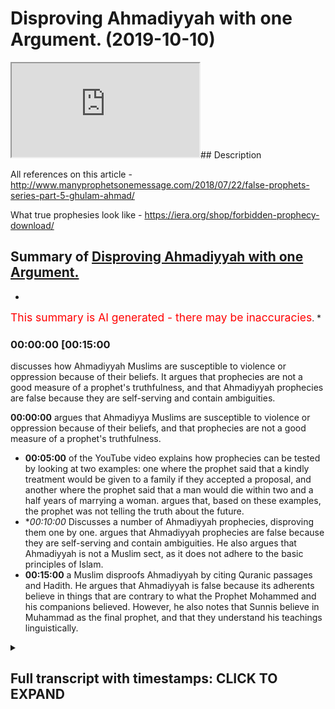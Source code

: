 # Disproving Ahmadiyyah with one Argument. (2019-10-10)

<iframe loading='lazy' src='https://www.youtube.com/embed/tFXReth0BEM'></iframe>## Description

All references on this article  - http://www.manyprophetsonemessage.com/2018/07/22/false-prophets-series-part-5-ghulam-ahmad/

What true prophesies look like - https://iera.org/shop/forbidden-prophecy-download/

## Summary of [Disproving Ahmadiyyah with one Argument.](https://www.youtube.com/watch?v=tFXReth0BEM)


*

<span style="color:red; font-size:125%">This summary is AI generated - there may be inaccuracies</span>. [](/)*

### <a onclick="modifyYTiframeseektime('900')">00:00:00 [00:15:00</a>

 discusses how Ahmadiyyah Muslims are susceptible to violence or oppression because of their beliefs. It argues that prophecies are not a good measure of a prophet's truthfulness, and that Ahmadiyyah prophecies are false because they are self-serving and contain ambiguities.

**<a onclick="modifyYTiframeseektime('0')">00:00:00</a>**  argues that Ahmadiyya Muslims are susceptible to violence or oppression because of their beliefs, and that prophecies are not a good measure of a prophet's truthfulness.
* **<a onclick="modifyYTiframeseektime('300')">00:05:00</a>** of the YouTube video explains how prophecies can be tested by looking at two examples: one where the prophet said that a kindly treatment would be given to a family if they accepted a proposal, and another where the prophet said that a man would die within two and a half years of marrying a woman. argues that, based on these examples, the prophet was not telling the truth about the future.
* **<a onclick="modifyYTiframeseektime('600')">00:10:00</a>* Discusses a number of Ahmadiyyah prophecies, disproving them one by one. argues that Ahmadiyyah prophecies are false because they are self-serving and contain ambiguities. He also argues that Ahmadiyyah is not a Muslim sect, as it does not adhere to the basic principles of Islam.
* **<a onclick="modifyYTiframeseektime('900')">00:15:00</a>**  a Muslim disproofs Ahmadiyyah by citing Quranic passages and Hadith. He argues that Ahmadiyyah is false because its adherents believe in things that are contrary to what the Prophet Mohammed and his companions believed. However, he also notes that Sunnis believe in Muhammad as the final prophet, and that they understand his teachings linguistically.

<details><summary><h2>Full transcript with timestamps: CLICK TO EXPAND</h2></summary>

<a onclick="modifyYTiframeseektime('0)')">0:00:00 Salam alaikum warahmatullahi what I care<\/a>
<a onclick="modifyYTiframeseektime('2)')">0:00:02 - how are you guys doing and this is a<\/a>
<a onclick="modifyYTiframeseektime('4)')">0:00:04 short video hopefully which is meant to<\/a>
<a onclick="modifyYTiframeseektime('7)')">0:00:07 elucidate our brothers and humanity from<\/a>
<a onclick="modifyYTiframeseektime('11)')">0:00:11 the at midi community of course we<\/a>
<a onclick="modifyYTiframeseektime('14)')">0:00:14 understand that the ahmadiyya community<\/a>
<a onclick="modifyYTiframeseektime('16)')">0:00:16 is a small community of about ten<\/a>
<a onclick="modifyYTiframeseektime('19)')">0:00:19 million people worldwide according to<\/a>
<a onclick="modifyYTiframeseektime('21)')">0:00:21 statistics and then we also understand<\/a>
<a onclick="modifyYTiframeseektime('23)')">0:00:23 that they because of that because of<\/a>
<a onclick="modifyYTiframeseektime('26)')">0:00:26 that may be susceptible to kind of<\/a>
<a onclick="modifyYTiframeseektime('29)')">0:00:29 violence or oppression all these things<\/a>
<a onclick="modifyYTiframeseektime('31)')">0:00:31 Wow so the first thing we should<\/a>
<a onclick="modifyYTiframeseektime('33)')">0:00:33 actually sell by saying is that whenever<\/a>
<a onclick="modifyYTiframeseektime('36)')">0:00:36 you see people who who are susceptible<\/a>
<a onclick="modifyYTiframeseektime('40)')">0:00:40 to those things we should be careful not<\/a>
<a onclick="modifyYTiframeseektime('42)')">0:00:42 to twist you know ideological points of<\/a>
<a onclick="modifyYTiframeseektime('45)')">0:00:45 contention theological points of<\/a>
<a onclick="modifyYTiframeseektime('47)')">0:00:47 contention which I'm going to raise in<\/a>
<a onclick="modifyYTiframeseektime('48)')">0:00:48 fact in this video to religious violence<\/a>
<a onclick="modifyYTiframeseektime('52)')">0:00:52 or oppression or anything like that so<\/a>
<a onclick="modifyYTiframeseektime('55)')">0:00:55 that's that's a disclaimer that I want<\/a>
<a onclick="modifyYTiframeseektime('56)')">0:00:56 to make and just for those who don't<\/a>
<a onclick="modifyYTiframeseektime('58)')">0:00:58 understand who and what the Atman is aa<\/a>
<a onclick="modifyYTiframeseektime('62)')">0:01:02 the admin is are a group of people who<\/a>
<a onclick="modifyYTiframeseektime('64)')">0:01:04 believe in the Quran the veracity of the<\/a>
<a onclick="modifyYTiframeseektime('66)')">0:01:06 Quran and they actually even believe in<\/a>
<a onclick="modifyYTiframeseektime('69)')">0:01:09 the son now the you know the the<\/a>
<a onclick="modifyYTiframeseektime('71)')">0:01:11 literature of the Muslims of the Sunni<\/a>
<a onclick="modifyYTiframeseektime('74)')">0:01:14 Muslims like Bukhari Muslim etc and what<\/a>
<a onclick="modifyYTiframeseektime('78)')">0:01:18 they also believe which is what<\/a>
<a onclick="modifyYTiframeseektime('79)')">0:01:19 separates them from the main body of<\/a>
<a onclick="modifyYTiframeseektime('81)')">0:01:21 Sunni Islam and Shia Islam the fact that<\/a>
<a onclick="modifyYTiframeseektime('85)')">0:01:25 there was a prophet that came after they<\/a>
<a onclick="modifyYTiframeseektime('86)')">0:01:26 call him what I'm Ahmed now this man was<\/a>
<a onclick="modifyYTiframeseektime('88)')">0:01:28 a man who was born 1835 and died in 1908<\/a>
<a onclick="modifyYTiframeseektime('92)')">0:01:32 and was in British occupied India at<\/a>
<a onclick="modifyYTiframeseektime('96)')">0:01:36 that time now I'm not gonna go to<\/a>
<a onclick="modifyYTiframeseektime('98)')">0:01:38 conspiracy theories about him lazing and<\/a>
<a onclick="modifyYTiframeseektime('100)')">0:01:40 conspiring with the British it of course<\/a>
<a onclick="modifyYTiframeseektime('102)')">0:01:42 this is the main stream kind of<\/a>
<a onclick="modifyYTiframeseektime('104)')">0:01:44 narrative within Sunni circles which is<\/a>
<a onclick="modifyYTiframeseektime('107)')">0:01:47 that you know he was conspiring with a<\/a>
<a onclick="modifyYTiframeseektime('109)')">0:01:49 British or he was enacting the British<\/a>
<a onclick="modifyYTiframeseektime('111)')">0:01:51 will in that you know he kind of unquiet<\/a>
<a onclick="modifyYTiframeseektime('117)')">0:01:57 eyes the the obligation of jihad<\/a>
<a onclick="modifyYTiframeseektime('121)')">0:02:01 physical fighting back because the<\/a>
<a onclick="modifyYTiframeseektime('124)')">0:02:04 British at that time they had an agenda<\/a>
<a onclick="modifyYTiframeseektime('127)')">0:02:07 of course to to<\/a>
<a onclick="modifyYTiframeseektime('131)')">0:02:11 do you militarize if you like the<\/a>
<a onclick="modifyYTiframeseektime('134)')">0:02:14 aggressing military elements of the<\/a>
<a onclick="modifyYTiframeseektime('137)')">0:02:17 indian colonial people's that's that's a<\/a>
<a onclick="modifyYTiframeseektime('141)')">0:02:21 conspiracy i will call it or it could be<\/a>
<a onclick="modifyYTiframeseektime('143)')">0:02:23 true<\/a>
<a onclick="modifyYTiframeseektime('143)')">0:02:23 i'm not going into the details of this<\/a>
<a onclick="modifyYTiframeseektime('145)')">0:02:25 now because it's not my area of interest<\/a>
<a onclick="modifyYTiframeseektime('147)')">0:02:27 at this point in time but it's important<\/a>
<a onclick="modifyYTiframeseektime('150)')">0:02:30 just to know what kind of narratives are<\/a>
<a onclick="modifyYTiframeseektime('152)')">0:02:32 out there now here's what I do want to<\/a>
<a onclick="modifyYTiframeseektime('154)')">0:02:34 say what you think is very important how<\/a>
<a onclick="modifyYTiframeseektime('157)')">0:02:37 do we know a profit is a profit this is<\/a>
<a onclick="modifyYTiframeseektime('159)')">0:02:39 a good question<\/a>
<a onclick="modifyYTiframeseektime('160)')">0:02:40 okay how do we know a profit is a profit<\/a>
<a onclick="modifyYTiframeseektime('161)')">0:02:41 now in the Islamic tradition I've<\/a>
<a onclick="modifyYTiframeseektime('163)')">0:02:43 already made the argument that from a<\/a>
<a onclick="modifyYTiframeseektime('165)')">0:02:45 completely textual basis that they<\/a>
<a onclick="modifyYTiframeseektime('168)')">0:02:48 cannot be seen to be any profit that<\/a>
<a onclick="modifyYTiframeseektime('169)')">0:02:49 comes after Prophet Muhammad why because<\/a>
<a onclick="modifyYTiframeseektime('172)')">0:02:52 of the versions of lab where he's<\/a>
<a onclick="modifyYTiframeseektime('174)')">0:02:54 referred to as hot and hot in the<\/a>
<a onclick="modifyYTiframeseektime('176)')">0:02:56 beginning so that he's the scene of the<\/a>
<a onclick="modifyYTiframeseektime('180)')">0:03:00 profits point is also the final prophet<\/a>
<a onclick="modifyYTiframeseektime('182)')">0:03:02 now linguists and professor hoon<\/a>
<a onclick="modifyYTiframeseektime('184)')">0:03:04 exegetes of the Quran through all of<\/a>
<a onclick="modifyYTiframeseektime('186)')">0:03:06 history have said that this means that<\/a>
<a onclick="modifyYTiframeseektime('188)')">0:03:08 he is the final prophet the Prophet<\/a>
<a onclick="modifyYTiframeseektime('189)')">0:03:09 himself said in Buhari<\/a>
<a onclick="modifyYTiframeseektime('191)')">0:03:11 in many different anyway I have in fact<\/a>
<a onclick="modifyYTiframeseektime('193)')">0:03:13 different narrations that let it be<\/a>
<a onclick="modifyYTiframeseektime('195)')">0:03:15 about me there's no prophet afternoon<\/a>
<a onclick="modifyYTiframeseektime('196)')">0:03:16 now this is the strongest argument and<\/a>
<a onclick="modifyYTiframeseektime('198)')">0:03:18 there are many arguments which are<\/a>
<a onclick="modifyYTiframeseektime('199)')">0:03:19 subsidiary to those arguments we shall<\/a>
<a onclick="modifyYTiframeseektime('201)')">0:03:21 meet to show that there cannot be a<\/a>
<a onclick="modifyYTiframeseektime('204)')">0:03:24 prophet after prophet Muhammad from an<\/a>
<a onclick="modifyYTiframeseektime('206)')">0:03:26 Islamic perspective however there's an<\/a>
<a onclick="modifyYTiframeseektime('208)')">0:03:28 argument I want to make today which is a<\/a>
<a onclick="modifyYTiframeseektime('210)')">0:03:30 different kind of argument you see well<\/a>
<a onclick="modifyYTiframeseektime('212)')">0:03:32 I'm with himself who as we've said was<\/a>
<a onclick="modifyYTiframeseektime('215)')">0:03:35 quite modern man in terms of his<\/a>
<a onclick="modifyYTiframeseektime('216)')">0:03:36 political placement<\/a>
<a onclick="modifyYTiframeseektime('218)')">0:03:38 he says the following he says that to<\/a>
<a onclick="modifyYTiframeseektime('221)')">0:03:41 draw to judge my truthfulness or lies<\/a>
<a onclick="modifyYTiframeseektime('223)')">0:03:43 there is no better test than prophesies<\/a>
<a onclick="modifyYTiframeseektime('226)')">0:03:46 and he also said let it be known to the<\/a>
<a onclick="modifyYTiframeseektime('229)')">0:03:49 unbelieving persons that my truthfulness<\/a>
<a onclick="modifyYTiframeseektime('231)')">0:03:51 or false will be judged on my prophecies<\/a>
<a onclick="modifyYTiframeseektime('233)')">0:03:53 there is no other touchstone for it and<\/a>
<a onclick="modifyYTiframeseektime('236)')">0:03:56 of course I'm going to provide an<\/a>
<a onclick="modifyYTiframeseektime('238)')">0:03:58 article with all of the references for<\/a>
<a onclick="modifyYTiframeseektime('242)')">0:04:02 these things that he said so what he's<\/a>
<a onclick="modifyYTiframeseektime('244)')">0:04:04 saying is and this is mentioned just<\/a>
<a onclick="modifyYTiframeseektime('249)')">0:04:09 mentioned you know<\/a>
<a onclick="modifyYTiframeseektime('257)')">0:04:17 in Boots where I will show you the<\/a>
<a onclick="modifyYTiframeseektime('260)')">0:04:20 evidences for the references for those<\/a>
<a onclick="modifyYTiframeseektime('263)')">0:04:23 particular quotations I just came as I'm<\/a>
<a onclick="modifyYTiframeseektime('266)')">0:04:26 finding those quotations what I'm gonna<\/a>
<a onclick="modifyYTiframeseektime('267)')">0:04:27 say is that I believe that what a madman<\/a>
<a onclick="modifyYTiframeseektime('269)')">0:04:29 is actually right these points in fact<\/a>
<a onclick="modifyYTiframeseektime('272)')">0:04:32 it is a good point to make that<\/a>
<a onclick="modifyYTiframeseektime('274)')">0:04:34 prophecies are wise required for example<\/a>
<a onclick="modifyYTiframeseektime('276)')">0:04:36 those two things to judge my<\/a>
<a onclick="modifyYTiframeseektime('278)')">0:04:38 truthfulness of lives is no business and<\/a>
<a onclick="modifyYTiframeseektime('280)')">0:04:40 prophecies is mentioned in a book called<\/a>
<a onclick="modifyYTiframeseektime('282)')">0:04:42 rahani Mazzini the volume 19 page 288 is<\/a>
<a onclick="modifyYTiframeseektime('287)')">0:04:47 also let it be known to the unbelieving<\/a>
<a onclick="modifyYTiframeseektime('289)')">0:04:49 persons that my truthfulness or false<\/a>
<a onclick="modifyYTiframeseektime('291)')">0:04:51 winters am uneasy there is no better<\/a>
<a onclick="modifyYTiframeseektime('293)')">0:04:53 touchstone for it is in Amenas he mocked<\/a>
<a onclick="modifyYTiframeseektime('295)')">0:04:55 he Islam page 208 of these references I<\/a>
<a onclick="modifyYTiframeseektime('299)')">0:04:59 will provide in an article which I'm<\/a>
<a onclick="modifyYTiframeseektime('302)')">0:05:02 basing it on this research on now having<\/a>
<a onclick="modifyYTiframeseektime('305)')">0:05:05 said that he's saying basically my<\/a>
<a onclick="modifyYTiframeseektime('306)')">0:05:06 prophecies which is my predictions of<\/a>
<a onclick="modifyYTiframeseektime('308)')">0:05:08 the future this is the touchstone to<\/a>
<a onclick="modifyYTiframeseektime('311)')">0:05:11 know if I'm truthful and I think this is<\/a>
<a onclick="modifyYTiframeseektime('312)')">0:05:12 a very fair test because if someone is<\/a>
<a onclick="modifyYTiframeseektime('314)')">0:05:14 being divinely inspired if someone is<\/a>
<a onclick="modifyYTiframeseektime('317)')">0:05:17 being divinely inspired they should be<\/a>
<a onclick="modifyYTiframeseektime('319)')">0:05:19 in fact yeah telling the truth about the<\/a>
<a onclick="modifyYTiframeseektime('322)')">0:05:22 future because if God is all-knowing he<\/a>
<a onclick="modifyYTiframeseektime('323)')">0:05:23 knows the future as well<\/a>
<a onclick="modifyYTiframeseektime('324)')">0:05:24 very fair enough and that is actually<\/a>
<a onclick="modifyYTiframeseektime('326)')">0:05:26 one of the challenges we as Muslims make<\/a>
<a onclick="modifyYTiframeseektime('328)')">0:05:28 to non-muslims that if the Prophet had<\/a>
<a onclick="modifyYTiframeseektime('331)')">0:05:31 made a prediction of the future that is<\/a>
<a onclick="modifyYTiframeseektime('333)')">0:05:33 time-bound<\/a>
<a onclick="modifyYTiframeseektime('334)')">0:05:34 for example place bound that ship have<\/a>
<a onclick="modifyYTiframeseektime('338)')">0:05:38 materialized and if it can be falsified<\/a>
<a onclick="modifyYTiframeseektime('339)')">0:05:39 this effectively falsify his prophethood<\/a>
<a onclick="modifyYTiframeseektime('342)')">0:05:42 it's a very fair enough test because no<\/a>
<a onclick="modifyYTiframeseektime('344)')">0:05:44 one knows the future for sure now I want<\/a>
<a onclick="modifyYTiframeseektime('347)')">0:05:47 to just introduce you to two prophecies<\/a>
<a onclick="modifyYTiframeseektime('348)')">0:05:48 or two or three prophecies that will I'm<\/a>
<a onclick="modifyYTiframeseektime('350)')">0:05:50 adamant made and we want to look at<\/a>
<a onclick="modifyYTiframeseektime('351)')">0:05:51 these prophecies and see was he telling<\/a>
<a onclick="modifyYTiframeseektime('353)')">0:05:53 the truth or not he says what a madman<\/a>
<a onclick="modifyYTiframeseektime('357)')">0:05:57 says in the following he says it was<\/a>
<a onclick="modifyYTiframeseektime('359)')">0:05:59 revealed to me by the Most High God that<\/a>
<a onclick="modifyYTiframeseektime('363)')">0:06:03 I should seek the hand of Ahmed begs<\/a>
<a onclick="modifyYTiframeseektime('365)')">0:06:05 Eldar eldest daughter and to tell them<\/a>
<a onclick="modifyYTiframeseektime('368)')">0:06:08 that a kindly treatment shall be dealt<\/a>
<a onclick="modifyYTiframeseektime('371)')">0:06:11 to them if they accept the proposal and<\/a>
<a onclick="modifyYTiframeseektime('373)')">0:06:13 that this marriage shall bring to them<\/a>
<a onclick="modifyYTiframeseektime('375)')">0:06:15 blessings and blissful beatitude but if<\/a>
<a onclick="modifyYTiframeseektime('378)')">0:06:18 they should refuse to do so the end of<\/a>
<a onclick="modifyYTiframeseektime('381)')">0:06:21 the girl shall be very sad<\/a>
<a onclick="modifyYTiframeseektime('383)')">0:06:23 and the man who shall marry her shall<\/a>
<a onclick="modifyYTiframeseektime('386)')">0:06:26 die<\/a>
<a onclick="modifyYTiframeseektime('386)')">0:06:26 within two and a half years and her<\/a>
<a onclick="modifyYTiframeseektime('388)')">0:06:28 father within three years from the date<\/a>
<a onclick="modifyYTiframeseektime('390)')">0:06:30 of marriage God the most high will<\/a>
<a onclick="modifyYTiframeseektime('393)')">0:06:33 remove every obstacle in the end bring<\/a>
<a onclick="modifyYTiframeseektime('396)')">0:06:36 her into marriage with me Tocqueville<\/a>
<a onclick="modifyYTiframeseektime('398)')">0:06:38 Allah saying this yeah and turn the<\/a>
<a onclick="modifyYTiframeseektime('400)')">0:06:40 irreligious people into Muslims and<\/a>
<a onclick="modifyYTiframeseektime('402)')">0:06:42 bring to guidance those who have lost<\/a>
<a onclick="modifyYTiframeseektime('405)')">0:06:45 the right path it's very clear what a<\/a>
<a onclick="modifyYTiframeseektime('409)')">0:06:49 madman is saying that he will marry this<\/a>
<a onclick="modifyYTiframeseektime('411)')">0:06:51 woman<\/a>
<a onclick="modifyYTiframeseektime('412)')">0:06:52 whose name is Mohammad II Begum yeah<\/a>
<a onclick="modifyYTiframeseektime('415)')">0:06:55 he's saying that will happen in this<\/a>
<a onclick="modifyYTiframeseektime('416)')">0:06:56 time if this doesn't happen and so on<\/a>
<a onclick="modifyYTiframeseektime('418)')">0:06:58 then we problematic now highs will jump<\/a>
<a onclick="modifyYTiframeseektime('421)')">0:07:01 on this and say well hold on he says<\/a>
<a onclick="modifyYTiframeseektime('422)')">0:07:02 that if the people repent there was a<\/a>
<a onclick="modifyYTiframeseektime('424)')">0:07:04 condition of repentance the family if<\/a>
<a onclick="modifyYTiframeseektime('426)')">0:07:06 the family doesn't repent then all these<\/a>
<a onclick="modifyYTiframeseektime('428)')">0:07:08 things will happen however even after a<\/a>
<a onclick="modifyYTiframeseektime('431)')">0:07:11 family was sending because they got a<\/a>
<a onclick="modifyYTiframeseektime('433)')">0:07:13 little bit worried actually maybe this<\/a>
<a onclick="modifyYTiframeseektime('434)')">0:07:14 guy is telling the truth the family side<\/a>
<a onclick="modifyYTiframeseektime('436)')">0:07:16 writing you know letters of apology to<\/a>
<a onclick="modifyYTiframeseektime('438)')">0:07:18 the two and so on even after that he<\/a>
<a onclick="modifyYTiframeseektime('442)')">0:07:22 reiterated so a company because of<\/a>
<a onclick="modifyYTiframeseektime('444)')">0:07:24 repentance he reiterated the same<\/a>
<a onclick="modifyYTiframeseektime('446)')">0:07:26 message she said even after they<\/a>
<a onclick="modifyYTiframeseektime('449)')">0:07:29 supposedly you know apologized and so on<\/a>
<a onclick="modifyYTiframeseektime('451)')">0:07:31 but the death of Ahmed but beg broke<\/a>
<a onclick="modifyYTiframeseektime('454)')">0:07:34 their backs and this was why they sent<\/a>
<a onclick="modifyYTiframeseektime('456)')">0:07:36 letters of apology and regret so he's<\/a>
<a onclick="modifyYTiframeseektime('458)')">0:07:38 acknowledging that they said assembly is<\/a>
<a onclick="modifyYTiframeseektime('460)')">0:07:40 of a program as they were struck by fear<\/a>
<a onclick="modifyYTiframeseektime('463)')">0:07:43 and terror in their hearts it was<\/a>
<a onclick="modifyYTiframeseektime('464)')">0:07:44 essential that God the Most High<\/a>
<a onclick="modifyYTiframeseektime('466)')">0:07:46 according to his ancient way postponed<\/a>
<a onclick="modifyYTiframeseektime('468)')">0:07:48 the day of punishment to some later time<\/a>
<a onclick="modifyYTiframeseektime('470)')">0:07:50 that is to the time when those people<\/a>
<a onclick="modifyYTiframeseektime('473)')">0:07:53 again turned back fully to another time<\/a>
<a onclick="modifyYTiframeseektime('476)')">0:07:56 of fearing and turning to God is<\/a>
<a onclick="modifyYTiframeseektime('478)')">0:07:58 displayed as proved by the whole of the<\/a>
<a onclick="modifyYTiframeseektime('480)')">0:08:00 Quran but the essence of the prophecy<\/a>
<a onclick="modifyYTiframeseektime('483)')">0:08:03 that this woman will enter into this<\/a>
<a onclick="modifyYTiframeseektime('485)')">0:08:05 marriage with me is an absolute fate<\/a>
<a onclick="modifyYTiframeseektime('488)')">0:08:08 isn't a discovery is an absolute fate<\/a>
<a onclick="modifyYTiframeseektime('491)')">0:08:11 which cannot be averted now this is<\/a>
<a onclick="modifyYTiframeseektime('494)')">0:08:14 clear even after the so-called<\/a>
<a onclick="modifyYTiframeseektime('496)')">0:08:16 repentance and apology so absolute faith<\/a>
<a onclick="modifyYTiframeseektime('498)')">0:08:18 which were which one cannot be averted<\/a>
<a onclick="modifyYTiframeseektime('500)')">0:08:20 he says so after these days when God the<\/a>
<a onclick="modifyYTiframeseektime('502)')">0:08:22 most high sees that these people's<\/a>
<a onclick="modifyYTiframeseektime('504)')">0:08:24 hearts have hardened and that they have<\/a>
<a onclick="modifyYTiframeseektime('506)')">0:08:26 not valued the few days of respite and<\/a>
<a onclick="modifyYTiframeseektime('509)')">0:08:29 relaxation given to them then he will<\/a>
<a onclick="modifyYTiframeseektime('511)')">0:08:31 turn to the fulfillment of the prophecy<\/a>
<a onclick="modifyYTiframeseektime('513)')">0:08:33 of his holy word<\/a>
<a onclick="modifyYTiframeseektime('515)')">0:08:35 so you can't say that because of all the<\/a>
<a onclick="modifyYTiframeseektime('517)')">0:08:37 family repented because here saying he's<\/a>
<a onclick="modifyYTiframeseektime('518)')">0:08:38 definitely she's been definitely to be<\/a>
<a onclick="modifyYTiframeseektime('519)')">0:08:39 married with me what did this happen<\/a>
<a onclick="modifyYTiframeseektime('525)')">0:08:45 was he ever married to Mohamed he bigger<\/a>
<a onclick="modifyYTiframeseektime('527)')">0:08:47 this is the question we have to ask<\/a>
<a onclick="modifyYTiframeseektime('529)')">0:08:49 because this was saying it's absolute<\/a>
<a onclick="modifyYTiframeseektime('530)')">0:08:50 the answer is no he never married her<\/a>
<a onclick="modifyYTiframeseektime('534)')">0:08:54 and there's no evidence like he married<\/a>
<a onclick="modifyYTiframeseektime('535)')">0:08:55 her in fact she got married to another<\/a>
<a onclick="modifyYTiframeseektime('536)')">0:08:56 man now then all those bad things happen<\/a>
<a onclick="modifyYTiframeseektime('539)')">0:08:59 to Mohammed he Begum did you know did<\/a>
<a onclick="modifyYTiframeseektime('543)')">0:09:03 Allah break their backs and so on no<\/a>
<a onclick="modifyYTiframeseektime('545)')">0:09:05 more so the question is how can his<\/a>
<a onclick="modifyYTiframeseektime('549)')">0:09:09 prophecy be wrong if he knows the future<\/a>
<a onclick="modifyYTiframeseektime('550)')">0:09:10 it seems someone may be a critical say<\/a>
<a onclick="modifyYTiframeseektime('554)')">0:09:14 this man really wanted to get married to<\/a>
<a onclick="modifyYTiframeseektime('555)')">0:09:15 this woman was using fear tactics to try<\/a>
<a onclick="modifyYTiframeseektime('559)')">0:09:19 to persuade the woman for marriage but<\/a>
<a onclick="modifyYTiframeseektime('562)')">0:09:22 that never materialized but<\/a>
<a onclick="modifyYTiframeseektime('564)')">0:09:24 unfortunately what that did is it put<\/a>
<a onclick="modifyYTiframeseektime('566)')">0:09:26 the cat in with the pigeons it put the<\/a>
<a onclick="modifyYTiframeseektime('567)')">0:09:27 spanner in with the Woodworks because<\/a>
<a onclick="modifyYTiframeseektime('569)')">0:09:29 now we can say that this is a false<\/a>
<a onclick="modifyYTiframeseektime('571)')">0:09:31 prophecy which effectively you could<\/a>
<a onclick="modifyYTiframeseektime('574)')">0:09:34 argue falsifies his whole claim to<\/a>
<a onclick="modifyYTiframeseektime('578)')">0:09:38 profit so by the way he says this and<\/a>
<a onclick="modifyYTiframeseektime('582)')">0:09:42 I'll give you the references in the<\/a>
<a onclick="modifyYTiframeseektime('584)')">0:09:44 article you can check the other comfort<\/a>
<a onclick="modifyYTiframeseektime('585)')">0:09:45 in the description box<\/a>
<a onclick="modifyYTiframeseektime('586)')">0:09:46 by the way of prophecy the exalted God<\/a>
<a onclick="modifyYTiframeseektime('589)')">0:09:49 revealed him to his number one that<\/a>
<a onclick="modifyYTiframeseektime('591)')">0:09:51 ultimately the elder daughter of Mirza<\/a>
<a onclick="modifyYTiframeseektime('593)')">0:09:53 Ahmed Beck son of menahalim Beck would<\/a>
<a onclick="modifyYTiframeseektime('597)')">0:09:57 be married to me these people will<\/a>
<a onclick="modifyYTiframeseektime('599)')">0:09:59 resort to great hostility and would put<\/a>
<a onclick="modifyYTiframeseektime('601)')">0:10:01 many obstacles in the way but in the end<\/a>
<a onclick="modifyYTiframeseektime('603)')">0:10:03 it would surely take place the exalted<\/a>
<a onclick="modifyYTiframeseektime('606)')">0:10:06 God by all possible means bring her to<\/a>
<a onclick="modifyYTiframeseektime('608)')">0:10:08 me<\/a>
<a onclick="modifyYTiframeseektime('609)')">0:10:09 whether a virgin or a widow and would<\/a>
<a onclick="modifyYTiframeseektime('611)')">0:10:11 remove all impediments and would of<\/a>
<a onclick="modifyYTiframeseektime('613)')">0:10:13 necessity to the Sun and no one will be<\/a>
<a onclick="modifyYTiframeseektime('617)')">0:10:17 able to prevent it yeah if this has been<\/a>
<a onclick="modifyYTiframeseektime('621)')">0:10:21 in the hadith literature of the Salim<\/a>
<a onclick="modifyYTiframeseektime('624)')">0:10:24 that he was saying that this is gonna<\/a>
<a onclick="modifyYTiframeseektime('626)')">0:10:26 happen I'm gonna marry this woman and he<\/a>
<a onclick="modifyYTiframeseektime('628)')">0:10:28 never did it imagine what the Orientals<\/a>
<a onclick="modifyYTiframeseektime('629)')">0:10:29 would be doing they'll be having a field<\/a>
<a onclick="modifyYTiframeseektime('631)')">0:10:31 day with this information now look at<\/a>
<a onclick="modifyYTiframeseektime('636)')">0:10:36 this<\/a>
<a onclick="modifyYTiframeseektime('636)')">0:10:36 in addition to this false prophecy yeah<\/a>
<a onclick="modifyYTiframeseektime('638)')">0:10:38 secondary one he says it is God's<\/a>
<a onclick="modifyYTiframeseektime('641)')">0:10:41 intention this is him again God's<\/a>
<a onclick="modifyYTiframeseektime('644)')">0:10:44 intention that he will bring two ladies<\/a>
<a onclick="modifyYTiframeseektime('646)')">0:10:46 in my wedlock<\/a>
<a onclick="modifyYTiframeseektime('648)')">0:10:48 one will be a virgin and the other a<\/a>
<a onclick="modifyYTiframeseektime('650)')">0:10:50 widow<\/a>
<a onclick="modifyYTiframeseektime('651)')">0:10:51 therefore this inspiration now as<\/a>
<a onclick="modifyYTiframeseektime('653)')">0:10:53 related to the version has been<\/a>
<a onclick="modifyYTiframeseektime('655)')">0:10:55 fulfilled and presented by the grace of<\/a>
<a onclick="modifyYTiframeseektime('657)')">0:10:57 God I have four sons from it this wife<\/a>
<a onclick="modifyYTiframeseektime('659)')">0:10:59 I'm still waiting for the fulfillment of<\/a>
<a onclick="modifyYTiframeseektime('661)')">0:11:01 the inspiration regarding Widow now the<\/a>
<a onclick="modifyYTiframeseektime('663)')">0:11:03 thing is what I'm not married twice most<\/a>
<a onclick="modifyYTiframeseektime('664)')">0:11:04 two versions he married twice before and<\/a>
<a onclick="modifyYTiframeseektime('667)')">0:11:07 he married - harmik Bibi and no strategy<\/a>
<a onclick="modifyYTiframeseektime('669)')">0:11:09 em bigger both of them yes both of them<\/a>
<a onclick="modifyYTiframeseektime('673)')">0:11:13 are virgins now the question is he said<\/a>
<a onclick="modifyYTiframeseektime('675)')">0:11:15 I'm gonna marry a virgin and the widow<\/a>
<a onclick="modifyYTiframeseektime('676)')">0:11:16 so wait a minute we should do it the<\/a>
<a onclick="modifyYTiframeseektime('679)')">0:11:19 other way Widow that he married well<\/a>
<a onclick="modifyYTiframeseektime('681)')">0:11:21 someone can argue well when he married<\/a>
<a onclick="modifyYTiframeseektime('683)')">0:11:23 her she was no longer a virgin okay well<\/a>
<a onclick="modifyYTiframeseektime('686)')">0:11:26 this is the when she outlived him so she<\/a>
<a onclick="modifyYTiframeseektime('688)')">0:11:28 became a widow but doesn't work like<\/a>
<a onclick="modifyYTiframeseektime('690)')">0:11:30 that because he said he'll bring him -<\/a>
<a onclick="modifyYTiframeseektime('692)')">0:11:32 no I - my wedlock eonni<\/a>
<a onclick="modifyYTiframeseektime('695)')">0:11:35 that she was in that state of being a<\/a>
<a onclick="modifyYTiframeseektime('696)')">0:11:36 widow already and then she was brought<\/a>
<a onclick="modifyYTiframeseektime('699)')">0:11:39 to my weblog not that I made her the<\/a>
<a onclick="modifyYTiframeseektime('701)')">0:11:41 widow or because of me she became a<\/a>
<a onclick="modifyYTiframeseektime('703)')">0:11:43 widow Yani<\/a>
<a onclick="modifyYTiframeseektime('704)')">0:11:44 so the two things here are interlinked<\/a>
<a onclick="modifyYTiframeseektime('706)')">0:11:46 false prophecies relating to marriage<\/a>
<a onclick="modifyYTiframeseektime('708)')">0:11:48 and so obviously someone will argue if<\/a>
<a onclick="modifyYTiframeseektime('711)')">0:11:51 there was an oriental census<\/a>
<a onclick="modifyYTiframeseektime('713)')">0:11:53 [Music]<\/a>
<a onclick="modifyYTiframeseektime('714)')">0:11:54 self-serving prophesies because you want<\/a>
<a onclick="modifyYTiframeseektime('717)')">0:11:57 to marry the Orient this will sell us<\/a>
<a onclick="modifyYTiframeseektime('719)')">0:11:59 you want to hear the problem on tomorrow<\/a>
<a onclick="modifyYTiframeseektime('720)')">0:12:00 and therefore you say you're gonna marry<\/a>
<a onclick="modifyYTiframeseektime('722)')">0:12:02 this otherwise break your back to sand<\/a>
<a onclick="modifyYTiframeseektime('723)')">0:12:03 that they would have a field day with<\/a>
<a onclick="modifyYTiframeseektime('725)')">0:12:05 this and that he did not marry and so on<\/a>
<a onclick="modifyYTiframeseektime('728)')">0:12:08 so forth by him<\/a>
<a onclick="modifyYTiframeseektime('729)')">0:12:09 so imagine if it was us as the Sunni<\/a>
<a onclick="modifyYTiframeseektime('731)')">0:12:11 Muslims will be here elated in front of<\/a>
<a onclick="modifyYTiframeseektime('734)')">0:12:14 the international community with such<\/a>
<a onclick="modifyYTiframeseektime('736)')">0:12:16 false prophecies<\/a>
<a onclick="modifyYTiframeseektime('737)')">0:12:17 moreover well I'm Ahmed said I shall die<\/a>
<a onclick="modifyYTiframeseektime('741)')">0:12:21 in Mecca or Medina and the man never<\/a>
<a onclick="modifyYTiframeseektime('744)')">0:12:24 stepped foot in Mecca or Medina what<\/a>
<a onclick="modifyYTiframeseektime('746)')">0:12:26 more do you want<\/a>
<a onclick="modifyYTiframeseektime('747)')">0:12:27 ladies and gentlemen let's read the<\/a>
<a onclick="modifyYTiframeseektime('749)')">0:12:29 whole thing are you taking out of<\/a>
<a onclick="modifyYTiframeseektime('750)')">0:12:30 context<\/a>
<a onclick="modifyYTiframeseektime('750)')">0:12:30 I don't think me brother because you<\/a>
<a onclick="modifyYTiframeseektime('752)')">0:12:32 need you so this I shall die in Mecca<\/a>
<a onclick="modifyYTiframeseektime('754)')">0:12:34 Medina means that before my death I<\/a>
<a onclick="modifyYTiframeseektime('757)')">0:12:37 shall be bestowed victory like that of<\/a>
<a onclick="modifyYTiframeseektime('759)')">0:12:39 madcap listen to this that I should say<\/a>
<a onclick="modifyYTiframeseektime('761)')">0:12:41 that the holy prophet had vanquished his<\/a>
<a onclick="modifyYTiframeseektime('763)')">0:12:43 enemies through them<\/a>
<a onclick="modifyYTiframeseektime('764)')">0:12:44 sensation of majestic signs of Allah so<\/a>
<a onclick="modifyYTiframeseektime('766)')">0:12:46 it will happen now the second meaning is<\/a>
<a onclick="modifyYTiframeseektime('768)')">0:12:48 that before my death I shall bestow the<\/a>
<a onclick="modifyYTiframeseektime('770)')">0:12:50 victory like that of Medina which means<\/a>
<a onclick="modifyYTiframeseektime('773)')">0:12:53 that people's heart will be their own<\/a>
<a onclick="modifyYTiframeseektime('775)')">0:12:55 inclined towards me the phrase God has<\/a>
<a onclick="modifyYTiframeseektime('779)')">0:12:59 decreed I and my messengers shall<\/a>
<a onclick="modifyYTiframeseektime('781)')">0:13:01 prevail points of victory like that was<\/a>
<a onclick="modifyYTiframeseektime('783)')">0:13:03 Mecca and the phrase peace is the word<\/a>
<a onclick="modifyYTiframeseektime('786)')">0:13:06 for my merciful look point to a picture<\/a>
<a onclick="modifyYTiframeseektime('787)')">0:13:07 like that of Medina wait a minute<\/a>
<a onclick="modifyYTiframeseektime('789)')">0:13:09 ten million people in the world which is<\/a>
<a onclick="modifyYTiframeseektime('790)')">0:13:10 the side the size of London as a<\/a>
<a onclick="modifyYTiframeseektime('792)')">0:13:12 religious community what Mecca Medina<\/a>
<a onclick="modifyYTiframeseektime('794)')">0:13:14 I'm sorry to say how can you even<\/a>
<a onclick="modifyYTiframeseektime('796)')">0:13:16 compare the victory of Muhammad's Allah<\/a>
<a onclick="modifyYTiframeseektime('798)')">0:13:18 as something was stretched yeah from<\/a>
<a onclick="modifyYTiframeseektime('801)')">0:13:21 Michelle a calamity never of Arabia from<\/a>
<a onclick="modifyYTiframeseektime('804)')">0:13:24 the east part the worst is the worst<\/a>
<a onclick="modifyYTiframeseektime('805)')">0:13:25 part of the West with such Yanni sorry<\/a>
<a onclick="modifyYTiframeseektime('809)')">0:13:29 to say in significant gains<\/a>
<a onclick="modifyYTiframeseektime('812)')">0:13:32 comparatively from a demographic<\/a>
<a onclick="modifyYTiframeseektime('813)')">0:13:33 perspective of Allah but then those<\/a>
<a onclick="modifyYTiframeseektime('816)')">0:13:36 don't forget hold on I told us the truth<\/a>
<a onclick="modifyYTiframeseektime('819)')">0:13:39 so the Kakadu he spoke the truth<\/a>
<a onclick="modifyYTiframeseektime('823)')">0:13:43 even though in many instances he did not<\/a>
<a onclick="modifyYTiframeseektime('825)')">0:13:45 speak the truth - he said in so saying<\/a>
<a onclick="modifyYTiframeseektime('828)')">0:13:48 he said to judge my truthful missile<\/a>
<a onclick="modifyYTiframeseektime('831)')">0:13:51 lies there is no better test than<\/a>
<a onclick="modifyYTiframeseektime('832)')">0:13:52 prophesies like we use the prophecies<\/a>
<a onclick="modifyYTiframeseektime('834)')">0:13:54 and we come to the conclusion that<\/a>
<a onclick="modifyYTiframeseektime('836)')">0:13:56 actually when you came to predicting the<\/a>
<a onclick="modifyYTiframeseektime('838)')">0:13:58 future you did a miserable job you did<\/a>
<a onclick="modifyYTiframeseektime('841)')">0:14:01 not do the right thing and therefore in<\/a>
<a onclick="modifyYTiframeseektime('844)')">0:14:04 addition to all of those evidences that<\/a>
<a onclick="modifyYTiframeseektime('847)')">0:14:07 point to the fact that problem house our<\/a>
<a onclick="modifyYTiframeseektime('848)')">0:14:08 salah is the final messenger you also<\/a>
<a onclick="modifyYTiframeseektime('850)')">0:14:10 have these clear evidences to the<\/a>
<a onclick="modifyYTiframeseektime('853)')">0:14:13 brothers to the sisters in humanity<\/a>
<a onclick="modifyYTiframeseektime('855)')">0:14:15 there are many brothers and sisters<\/a>
<a onclick="modifyYTiframeseektime('856)')">0:14:16 which claim which clearly show<\/a>
<a onclick="modifyYTiframeseektime('859)')">0:14:19 unequivocally ambiguously that Allah<\/a>
<a onclick="modifyYTiframeseektime('862)')">0:14:22 Muhammad made false prophecies with this<\/a>
<a onclick="modifyYTiframeseektime('864)')">0:14:24 legend gentlemen why I think we have to<\/a>
<a onclick="modifyYTiframeseektime('866)')">0:14:26 be humble and I apologize if I came<\/a>
<a onclick="modifyYTiframeseektime('869)')">0:14:29 across the lip of passion but it's very<\/a>
<a onclick="modifyYTiframeseektime('870)')">0:14:30 important matter if we're gonna yeah me<\/a>
<a onclick="modifyYTiframeseektime('873)')">0:14:33 leave a sort of album I'm going to leave<\/a>
<a onclick="modifyYTiframeseektime('875)')">0:14:35 the bulk of the Muslim<\/a>
<a onclick="modifyYTiframeseektime('877)')">0:14:37 body in their reasoning that remark<\/a>
<a onclick="modifyYTiframeseektime('879)')">0:14:39 system is the final perfect the question<\/a>
<a onclick="modifyYTiframeseektime('881)')">0:14:41 is there has to be some incredibly<\/a>
<a onclick="modifyYTiframeseektime('883)')">0:14:43 strong evidences neither this man show<\/a>
<a onclick="modifyYTiframeseektime('886)')">0:14:46 voilá moment that he had a revelation<\/a>
<a onclick="modifyYTiframeseektime('889)')">0:14:49 from his own words or from the<\/a>
<a onclick="modifyYTiframeseektime('892)')">0:14:52 information that is provided up on<\/a>
<a onclick="modifyYTiframeseektime('894)')">0:14:54 Amazon<\/a>
<a onclick="modifyYTiframeseektime('895)')">0:14:55 we invite the brothers and sisters in a<\/a>
<a onclick="modifyYTiframeseektime('897)')">0:14:57 comedy sect to come to a mainstream<\/a>
<a onclick="modifyYTiframeseektime('900)')">0:15:00 Islam and shot a lot to just go back to<\/a>
<a onclick="modifyYTiframeseektime('903)')">0:15:03 what the Sahaba believed him<\/a>
<a onclick="modifyYTiframeseektime('904)')">0:15:04 feminine women you meant to be for buddy<\/a>
<a onclick="modifyYTiframeseektime('907)')">0:15:07 fellow into a loafer in them at home<\/a>
<a onclick="modifyYTiframeseektime('908)')">0:15:08 Fisher Park if I say ik fecal mobilize<\/a>
<a onclick="modifyYTiframeseektime('910)')">0:15:10 the Quran says if they believe in what<\/a>
<a onclick="modifyYTiframeseektime('912)')">0:15:12 you guys believe in them they're on the<\/a>
<a onclick="modifyYTiframeseektime('913)')">0:15:13 right path and if they go away from that<\/a>
<a onclick="modifyYTiframeseektime('915)')">0:15:15 then they are in France question I just<\/a>
<a onclick="modifyYTiframeseektime('918)')">0:15:18 say to the brothers let's go back to<\/a>
<a onclick="modifyYTiframeseektime('919)')">0:15:19 what the Sahaba said on these matters<\/a>
<a onclick="modifyYTiframeseektime('920)')">0:15:20 let's see what the morph SEO Hyun said<\/a>
<a onclick="modifyYTiframeseektime('922)')">0:15:22 let's see what the exegete said for<\/a>
<a onclick="modifyYTiframeseektime('924)')">0:15:24 hundreds of years was the Prophet<\/a>
<a onclick="modifyYTiframeseektime('926)')">0:15:26 Mohammed the final prophet or not did<\/a>
<a onclick="modifyYTiframeseektime('928)')">0:15:28 they understand it linguistically as<\/a>
<a onclick="modifyYTiframeseektime('929)')">0:15:29 that I think you'll find that they did<\/a>
<a onclick="modifyYTiframeseektime('932)')">0:15:32 please consider Sunni Islam Andrew oh<\/a>
<a onclick="modifyYTiframeseektime('936)')">0:15:36 happy happy happy with open arms<\/a>
<a onclick="modifyYTiframeseektime('938)')">0:15:38 well salam alikum warahmatu allahi learn<\/a>
<a onclick="modifyYTiframeseektime('940)')">0:15:40 it<\/a>
</details>